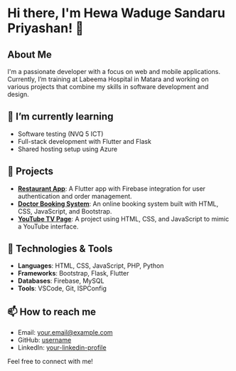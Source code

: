 # Hi there, I'm Hewa Waduge Sandaru Priyashan! 👋

## About Me

I'm a passionate developer with a focus on web and mobile applications. Currently, I’m training at Labeema Hospital in Matara and working on various projects that combine my skills in software development and design.

## 🌱 I’m currently learning

- Software testing (NVQ 5 ICT)
- Full-stack development with Flutter and Flask
- Shared hosting setup using Azure

## 💼 Projects

- **[Restaurant App](link-to-your-project)**: A Flutter app with Firebase integration for user authentication and order management.
- **[Doctor Booking System](link-to-your-project)**: An online booking system built with HTML, CSS, JavaScript, and Bootstrap.
- **[YouTube TV Page](link-to-your-project)**: A project using HTML, CSS, and JavaScript to mimic a YouTube interface.

## 🚀 Technologies & Tools

- **Languages**: HTML, CSS, JavaScript, PHP, Python
- **Frameworks**: Bootstrap, Flask, Flutter
- **Databases**: Firebase, MySQL
- **Tools**: VSCode, Git, ISPConfig

## 📫 How to reach me

- Email: [your.email@example.com](mailto:your.email@example.com)
- GitHub: [username](https://github.com/username)
- LinkedIn: [your-linkedin-profile](https://linkedin.com/in/your-profile)

Feel free to connect with me!
